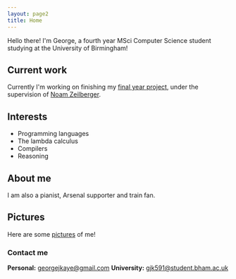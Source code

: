 ```yaml
---
layout: page2
title: Home
---
```


Hello there! I'm George, a fourth year MSci Computer Science student studying at the University of Birmingham!

## Current work
Currently I'm working on finishing my [final year project](/fyp), under the supervision of [Noam Zeilberger](http://noamz.org/).

## Interests
* Programming languages
* The lambda calculus
* Compilers
* Reasoning

## About me
I am also a pianist, Arsenal supporter and train fan.

## Pictures
Here are some [pictures](/pictures) of me!

### Contact me

**Personal:** [georgejkaye@gmail.com](mailto:georgejkaye:gmail.com)
**University:** [gjk591@student.bham.ac.uk](mailto:gjk591@student.bham.ac.uk)